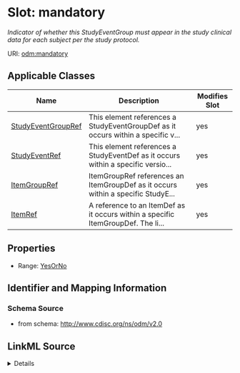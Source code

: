 # Slot: mandatory


_Indicator of whether this StudyEventGroup must appear in the study clinical data for each subject per the study protocol._



URI: [odm:mandatory](http://www.cdisc.org/ns/odm/v2.0/mandatory)



<!-- no inheritance hierarchy -->




## Applicable Classes

| Name | Description | Modifies Slot |
| --- | --- | --- |
[StudyEventGroupRef](StudyEventGroupRef.md) | This element references a StudyEventGroupDef as it occurs within a specific v... |  yes  |
[StudyEventRef](StudyEventRef.md) | This element references a StudyEventDef as it occurs within a specific versio... |  yes  |
[ItemGroupRef](ItemGroupRef.md) | ItemGroupRef references an ItemGroupDef as it occurs within a specific StudyE... |  yes  |
[ItemRef](ItemRef.md) | A reference to an ItemDef as it occurs within a specific ItemGroupDef. The li... |  yes  |







## Properties

* Range: [YesOrNo](YesOrNo.md)





## Identifier and Mapping Information







### Schema Source


* from schema: http://www.cdisc.org/ns/odm/v2.0




## LinkML Source

<details>
```yaml
name: mandatory
description: Indicator of whether this StudyEventGroup must appear in the study clinical
  data for each subject per the study protocol.
from_schema: http://www.cdisc.org/ns/odm/v2.0
rank: 1000
alias: mandatory
domain_of:
- StudyEventGroupRef
- StudyEventRef
- ItemGroupRef
- ItemRef
range: YesOrNo

```
</details>